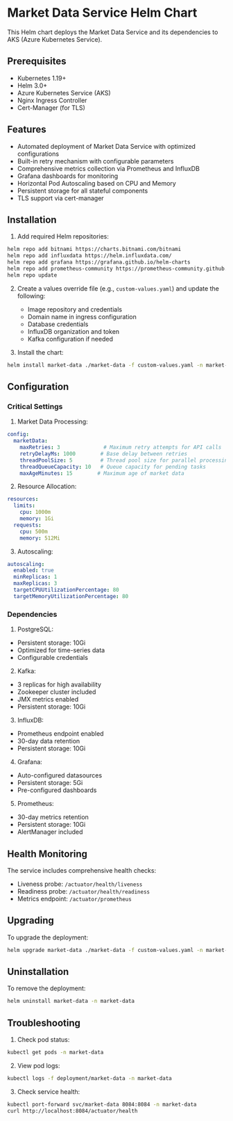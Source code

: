 # Market Data Service Helm Chart

This Helm chart deploys the Market Data Service and its dependencies to AKS (Azure Kubernetes Service).

## Prerequisites

- Kubernetes 1.19+
- Helm 3.0+
- Azure Kubernetes Service (AKS)
- Nginx Ingress Controller
- Cert-Manager (for TLS)

## Features

- Automated deployment of Market Data Service with optimized configurations
- Built-in retry mechanism with configurable parameters
- Comprehensive metrics collection via Prometheus and InfluxDB
- Grafana dashboards for monitoring
- Horizontal Pod Autoscaling based on CPU and Memory
- Persistent storage for all stateful components
- TLS support via cert-manager

## Installation

1. Add required Helm repositories:
```bash
helm repo add bitnami https://charts.bitnami.com/bitnami
helm repo add influxdata https://helm.influxdata.com/
helm repo add grafana https://grafana.github.io/helm-charts
helm repo add prometheus-community https://prometheus-community.github.io/helm-charts
helm repo update
```

2. Create a values override file (e.g., `custom-values.yaml`) and update the following:
   - Image repository and credentials
   - Domain name in ingress configuration
   - Database credentials
   - InfluxDB organization and token
   - Kafka configuration if needed

3. Install the chart:
```bash
helm install market-data ./market-data -f custom-values.yaml -n market-data --create-namespace
```

## Configuration

### Critical Settings

1. Market Data Processing:
```yaml
config:
  marketData:
    maxRetries: 3              # Maximum retry attempts for API calls
    retryDelayMs: 1000        # Base delay between retries
    threadPoolSize: 5         # Thread pool size for parallel processing
    threadQueueCapacity: 10   # Queue capacity for pending tasks
    maxAgeMinutes: 15        # Maximum age of market data
```

2. Resource Allocation:
```yaml
resources:
  limits:
    cpu: 1000m
    memory: 1Gi
  requests:
    cpu: 500m
    memory: 512Mi
```

3. Autoscaling:
```yaml
autoscaling:
  enabled: true
  minReplicas: 1
  maxReplicas: 3
  targetCPUUtilizationPercentage: 80
  targetMemoryUtilizationPercentage: 80
```

### Dependencies

1. PostgreSQL:
- Persistent storage: 10Gi
- Optimized for time-series data
- Configurable credentials

2. Kafka:
- 3 replicas for high availability
- Zookeeper cluster included
- JMX metrics enabled
- Persistent storage: 10Gi

3. InfluxDB:
- Prometheus endpoint enabled
- 30-day data retention
- Persistent storage: 10Gi

4. Grafana:
- Auto-configured datasources
- Persistent storage: 5Gi
- Pre-configured dashboards

5. Prometheus:
- 30-day metrics retention
- Persistent storage: 10Gi
- AlertManager included

## Health Monitoring

The service includes comprehensive health checks:
- Liveness probe: `/actuator/health/liveness`
- Readiness probe: `/actuator/health/readiness`
- Metrics endpoint: `/actuator/prometheus`

## Upgrading

To upgrade the deployment:
```bash
helm upgrade market-data ./market-data -f custom-values.yaml -n market-data
```

## Uninstallation

To remove the deployment:
```bash
helm uninstall market-data -n market-data
```

## Troubleshooting

1. Check pod status:
```bash
kubectl get pods -n market-data
```

2. View pod logs:
```bash
kubectl logs -f deployment/market-data -n market-data
```

3. Check service health:
```bash
kubectl port-forward svc/market-data 8084:8084 -n market-data
curl http://localhost:8084/actuator/health
```
